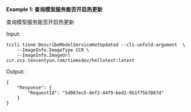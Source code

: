**Example 1: 查询模型服务能否开启热更新**

查询模型服务能否开启热更新

Input: 

```
tccli tione DescribeModelServiceHotUpdated --cli-unfold-argument  \
    --ImageInfo.ImageType CCR \
    --ImageInfo.ImageUrl ccr.ccs.tencentyun.com/tiemsdev/hellotest:latest
```

Output: 
```
{
    "Response": {
        "RequestId": "5d067ec5-def2-44f9-bed2-9b1f75b7067d"
    }
}
```

